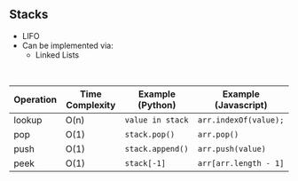## Stacks
- LIFO
- Can be implemented via:
	- Linked Lists
<br>
<div align='center'>

| Operation    | Time Complexity | Example (Python)           |  Example (Javascript) | 
| ------------ | --------------- | -------------------------- |-----------------------|
|lookup        | O(n)            | `value in stack`				     | `arr.indexOf(value);` |
|pop     	    | O(1)            |  `stack.pop()`						   |  `arr.pop()`           |
|push          | O(1)            | `stack.append()`						 |  `arr.push(value)`    | 
|peek         	| O(1)							|  `stack[-1]`  					   |  `arr[arr.length - 1]` |

</div>
<br>


